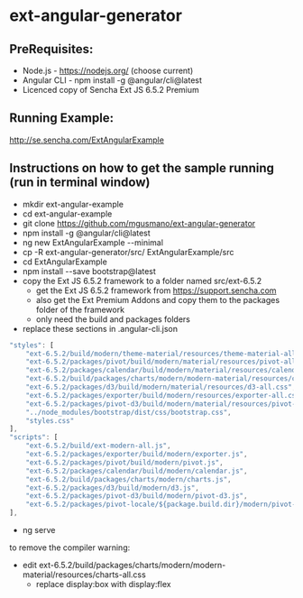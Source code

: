# ext-angular-generator

## PreRequisites:

* Node.js - https://nodejs.org/  (choose current)
* Angular CLI - npm install -g @angular/cli@latest
* Licenced copy of Sencha Ext JS 6.5.2 Premium

## Running Example:

http://se.sencha.com/ExtAngularExample

## Instructions on how to get the sample running (run in terminal window)

* mkdir ext-angular-example
* cd ext-angular-example
* git clone https://github.com/mgusmano/ext-angular-generator
* npm install -g @angular/cli@latest
* ng new ExtAngularExample --minimal
* cp -R ext-angular-generator/src/ ExtAngularExample/src
* cd ExtAngularExample
* npm install --save bootstrap@latest
* copy the Ext JS 6.5.2 framework to a folder named src/ext-6.5.2
	- get the Ext JS 6.5.2 framework from https://support.sencha.com
	- also get the Ext Premium Addons and copy them to the packages folder of the framework
	- only need the build and packages folders
* replace these sections in .angular-cli.json

```javascript
"styles": [
	"ext-6.5.2/build/modern/theme-material/resources/theme-material-all.css",
	"ext-6.5.2/packages/pivot/build/modern/material/resources/pivot-all.css",
	"ext-6.5.2/packages/calendar/build/modern/material/resources/calendar-all.css",
	"ext-6.5.2/build/packages/charts/modern/modern-material/resources/charts-all.css",
	"ext-6.5.2/packages/d3/build/modern/material/resources/d3-all.css",
	"ext-6.5.2/packages/exporter/build/modern/resources/exporter-all.css",
	"ext-6.5.2/packages/pivot-d3/build/modern/material/resources/pivot-d3-all.css",
	"../node_modules/bootstrap/dist/css/bootstrap.css",
	"styles.css"
],
"scripts": [
	"ext-6.5.2/build/ext-modern-all.js",
	"ext-6.5.2/packages/exporter/build/modern/exporter.js",
	"ext-6.5.2/packages/pivot/build/modern/pivot.js",
	"ext-6.5.2/packages/calendar/build/modern/calendar.js",
	"ext-6.5.2/build/packages/charts/modern/charts.js",
	"ext-6.5.2/packages/d3/build/modern/d3.js",
	"ext-6.5.2/packages/pivot-d3/build/modern/pivot-d3.js",
	"ext-6.5.2/packages/pivot-locale/${package.build.dir}/modern/pivot-locale-en.js"
],
```
* ng serve

to remove the compiler warning:
* edit ext-6.5.2/build/packages/charts/modern/modern-material/resources/charts-all.css
	- replace  display:box  with  display:flex
